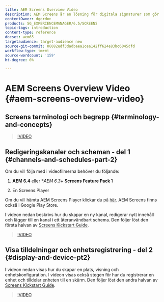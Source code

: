 ```yaml
---
title: AEM Screens Overview Video
description: AEM Screens är en lösning för digitala signaturer som gör att marknadsförarna kan publicera dynamiska och interaktiva digitala upplevelser på olika typer av skärmar.
contentOwner: dgordon
products: SG_EXPERIENCEMANAGER/6.5/SCREENS
topic-tags: introduction
content-type: reference
docset: aem65
targetaudience: target-audience new
source-git-commit: 06082edf3dadbaea1cea142ff624e83bc6045dfd
workflow-type: tm+mt
source-wordcount: '159'
ht-degree: 0%

---
```



# AEM Screens Overview Video {#aem-screens-overview-video}

## Screens terminologi och begrepp {#terminology-and-concepts}

>[!VIDEO](https://video.tv.adobe.com/v/21353?quality=9)


## Redigeringskanaler och scheman - del 1 {#channels-and-schedules-part-2}

Om du vill följa med i videofilmerna behöver du följande:

1. **AEM 6.4** eller **AEM 6.3*+ **Screens Feature Pack 1**

1. En Screens Player

Om du vill hämta AEM Screens Player klickar du på [här](https://download.macromedia.com/screens/). AEM Screens finns också i Google Play Store. <!-- LINK IS 404 WITH NO SUITABLE REPLACEMENT See [Installing and Configuring Screens](https://helpx.adobe.com/experience-manager/6-4/help/sites-deploying/configuring-screens-introduction.html) for more details. -->

I videon nedan beskrivs hur du skapar en ny kanal, redigerar nytt innehåll och lägger till en kanal i ett återanvändbart schema. Den följer löst den första halvan av [Screens Kickstart Guide](kickstart-for-aem-screens.md).

>[!VIDEO](https://video.tv.adobe.com/v/21387?quality=9)

## Visa tilldelningar och enhetsregistrering - del 2 {#display-and-device-pt2}

I videon nedan visas hur du skapar en plats, visning och enhetskonfiguration. I videon visas också stegen för hur du registrerar en enhet och tilldelar enheten till en skärm. Den följer löst den andra halvan av [Screens Kickstart Guide](kickstart-for-aem-screens.md).

>[!VIDEO](https://video.tv.adobe.com/v/21411?quality=9)

